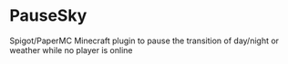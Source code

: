 # PauseSky
Spigot/PaperMC Minecraft plugin to pause the transition of day/night or weather while no player is online
